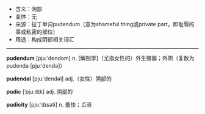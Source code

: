 
- <span class="definition">含义：阴部</span>
- <span class="definition">变体：无</span>
- <span class="definition">来源：拉丁单词pudendum（意为shameful thing或private part，即耻辱的事或私密的部位）</span>
- <span class="definition">用途：构成阴部相关词汇</span>

---

<span class="vocabulary">**pudendum**</span> [pjuːˈdendəm] n. [解剖学]（尤指女性的）外生殖器；外阴（复数为pudenda [pjuːˈdendə]）

<span class="vocabulary">**pudendal**</span> [pjuːˈdendəl] adj.（女性）阴部的

<span class="vocabulary">**pudic**</span> [ˈpjuːdɪk] adj. 阴部的 

<span class="vocabulary">**pudicity**</span> [pjuːˈdɪsәti] n. 羞怯；贞洁
